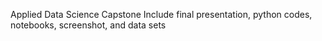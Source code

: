 Applied Data Science Capstone
Include final presentation, python codes, notebooks, screenshot, and data sets
